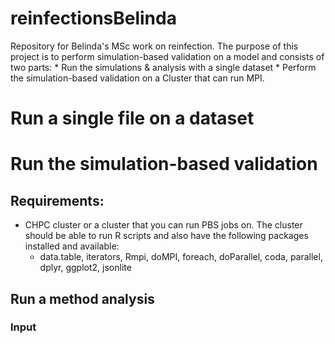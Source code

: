 # reinfectionsBelinda

Repository for Belinda's MSc work on reinfection. The purpose of this project is to perform simulation-based validation on a model and consists of two parts: \* Run the simulations & analysis with a single dataset \* Perform the simulation-based validation on a Cluster that can run MPI.

# Run a single file on a dataset

# Run the simulation-based validation

## Requirements:

-   CHPC cluster or a cluster that you can run PBS jobs on. The cluster should be able to run R scripts and also have the following packages installed and available:
    -   data.table, iterators, Rmpi, doMPI, foreach, doParallel, coda, parallel, dplyr, ggplot2, jsonlite

## Run a method analysis

### Input
